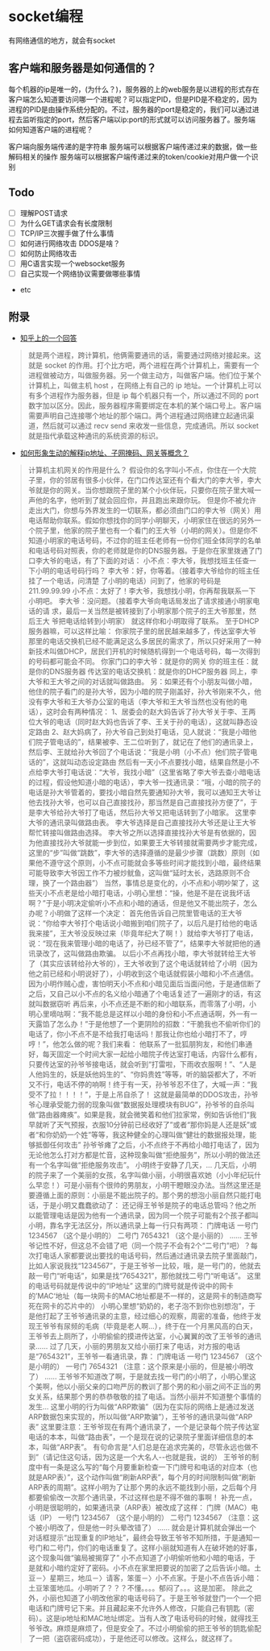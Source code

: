 # socket编程
有网络通信的地方，就会有socket

## 客户端和服务器是如何通信的？
每个机器的ip是唯一的，(为什么？)，服务器的上的web服务是以进程的形式存在
客户端怎么知道要访问哪一个进程呢？可以指定PID，但是PID是不稳定的，因为进程的PID是由操作系统分配的。不过，服务器的port是稳定的，我们可以通过进程去监听指定的port，然后客户端以ip:port的形式就可以访问服务器了。服务端如何知道客户端的进程呢？

客户端向服务端传递的是字符串
服务端可以根据客户端传递过来的数据，做一些解码相关的操作
服务端可以根据客户端传递过来的token/cookie对用户做一个识别

## Todo
- [ ] 理解POST请求
- [ ] 为什么GET请求会有长度限制
- [ ] TCP/IP三次握手做了什么事情
- [ ] 如何进行网络攻击 DDOS是啥？
- [ ] 如何防止网络攻击
- [ ] 用C语言实现一个websocket服务
- [ ] 自己实现一个网络协议需要做哪些事情
- etc

## 附录

- [知乎上的一个回答](https://www.zhihu.com/question/29637351/answer/110219546)
>就是两个进程，跨计算机，他俩需要通讯的话，需要通过网络对接起来。这就是 socket 的作用。打个比方吧，两个进程在两个计算机上，需要有一个进程做被动方，叫做服务器。另一个做主动方，叫做客户端。他们位于某个计算机上，叫做主机 host ，在网络上有自己的 ip 地址。一个计算机上可以有多个进程作为服务器，但是 ip 每个机器只有一个，所以通过不同的 port 数字加以区分。因此，服务器程序需要绑定在本机的某个端口号上。客户端需要声明自己连接哪个地址的那个端口。两个进程通过网络建立起通讯渠道，然后就可以通过 recv send 来收发一些信息，完成通讯。所以 socket 就是指代承载这种通讯的系统资源的标识。

- [如何形象生动的解释ip地址、子网掩码、网关等概念？](https://www.zhihu.com/question/20717354/answer/15968282)
>计算机主机网关的作用是什么？ 假设你的名字叫小不点，你住在一个大院子里，你的邻居有很多小伙伴，在门口传达室还有个看大门的李大爷，李大爷就是你的网关。当你想跟院子里的某个小伙伴玩，只要你在院子里大喊一声他的名字，他听到了就会回应你，并且跑出来跟你玩。 但是你不被允许走出大门，你想与外界发生的一切联系，都必须由门口的李大爷（网关）用电话帮助你联系。假如你想找你的同学小明聊天，小明家住在很远的另外一个院子里，他家的院子里也有一个看门的王大爷（小明的网关）。但是你不知道小明家的电话号码，不过你的班主任老师有一份你们班全体同学的名单和电话号码对照表，你的老师就是你的DNS服务器。于是你在家里拨通了门口李大爷的电话，有了下面的对话： 小不点：李大爷，我想找班主任查一下小明的电话号码行吗？ 李大爷：好，你等着。（接着李大爷给你的班主任挂了一个电话，问清楚 了小明的电话）问到了，他家的号码是211.99.99.99 小不点：太好了！李大爷，我想找小明，你再帮我联系一下小明吧。 李大爷：没问题。（接着李大爷向电话局发出了请求接通小明家电话的请 求，最后一关当然是被转接到了小明家那个院子的王大爷那里，然后王大 爷把电话给转到小明家） 就这样你和小明取得了联系。 至于DHCP服务器嘛，可以这样比喻： 你家院子里的居民越来越多了，传达室李大爷那里的电话交换机已经不能满足这么多居民的需求了，所以只好采用了一种新技术叫做DHCP，居民们开机的时候随机得到一个电话号码，每一次得到的号码都可能会不同。 你家门口的李大爷：就是你的网关 你的班主任：就是你的DNS服务器 传达室的电话交换机：就是你的DHCP服务器 同上，李大爷和王大爷之间的对话就叫做路由。 另：如果还有个小朋友叫做小暗，他住的院子看门的是孙大爷，因为小暗的院子刚盖好，孙大爷刚来不久，他没有李大爷和王大爷办公室的电话（李大爷和王大爷当然也没有他的电话），这时会有两种情况： 1、居委会的赵大妈告诉了孙大爷关于李、王两位大爷的电话（同时赵大妈也告诉了李、王关于孙的电话），这就叫静态设定路由 2、赵大妈病了，孙大爷自己到处打电话，见人就说：“我是小暗他们院子管电话的”，结果被李、王二位听到了，就记在了他们的通讯录上，然后李、王就给孙大爷回了个电话说：“我是小明（小不点）他们院子管电话的”，这就叫动态设定路由 然后有一天小不点要找小暗，结果自然是小不点给李大爷打电话说：“大爷，我找小暗”（这里省略了李大爷去查小暗电话的过程，假设他知道小暗的电话），李大爷一找通讯录：“哦，小暗的院子的电话是孙大爷管着的，要找小暗自然先要通知孙大爷，我可以通知王大爷让他去找孙大爷，也可以自己直接找孙，那当然是自己直接找孙方便了”，于是李大爷给孙大爷打了电话，然后孙大爷又把电话转到了小暗家。 这里李大爷的通讯录叫做路由表。 李大爷选择是自己直接找孙大爷还是让王大爷帮忙转接叫做路由选择。 李大爷之所以选择直接找孙大爷是有依据的，因为他直接找孙大爷就能一步到位，如果要王大爷转接就需要两步才能完成，这里的“步”叫做“跳数”，李大爷的选择遵循的是最少步骤（跳数）原则（如果他不遵守这个原则，小不点可能就会多等些时间才能找到小暗，最终结果可能导致李大爷因工作不力被炒鱿鱼，这叫做“延时太长，选路原则不合理，换了一个路由器”） 当然，事情总是变化的，小不点和小明吵架了，这些天小不点老是给小暗打电话，小明心里想：“操，他是不是在说我坏话啊？”于是小明决定偷听小不点和小暗的通话，但是他又不能出院子，怎么办呢？小明做了这样一个决定： 首先他告诉自己院里管电话的王大爷说：“你给李大爷打个电话说小暗搬到咱们院子了，以后凡是打给他的电话我来接”，王大爷没反映过来（毕竟年纪大了啊！）就给李大爷打了电话，说：“现在我来管理小暗的电话了，孙已经不管了”，结果李大爷就把他的通讯录改了，这叫做路由欺骗。 以后小不点再找小暗，李大爷就转给王大爷了（其实应该转给孙大爷的），王大爷收到了这个电话就转给了小明（因为他之前已经和小明说好了），小明收到这个电话就假装小暗和小不点通信。因为小明作贼心虚，害怕明天小不点和小暗见面后当面问他，于是通信断了之后，又自己以小不点的名义给小暗通了个电话复述了一遍刚才的话，有这就叫数据窃听 再后来，小不点还是不断的和小暗联系，而零落了小明，小明心里嘀咕啊：“我不能总是这样以小暗的身份和小不点通话啊，外一有一天露馅了怎么办！”于是他想了一个更阴险的招数：“干脆我也不偷听你们的电话了，你小不点不是不给我打电话吗！那我让你也给小暗打不了，哼哼！”，他怎么做的呢？我们来看： 他联系了一批狐朋狗友，和他们串通好，每天固定一个时间大家一起给小暗院子传达室打电话，内容什么都有，只要传达室的孙爷爷接电话，就会听到“打雷啦，下雨收衣服啊！”、“人是人他妈生的，妖是妖他妈生的”、“你妈贵姓”等等，听的脑袋都大了，不听又不行，电话不停的响啊！终于有一天，孙爷爷忍不住了，大喊一声：“我受不了拉！！！！”，于是上吊自杀了！ 这就是最简单的DDOS攻击，孙爷爷心理承受能力弱的现象叫做“数据报处理模块有BUG”，孙爷爷的自杀叫做“路由器瘫痪”。如果是我，就会微笑着和他们拉家常，例如告诉他们“我早就听了天气预报，衣服10分钟前已经收好了”或者“那你妈是人还是妖”或者“和你奶奶一个姓”等等，我这种健全的心理叫做“健壮的数据报处理，能够抵御任何攻击” 孙爷爷瘫了之后，小不点终于不再给小暗打电话了，因为无论他怎么打对方都是忙音，这种现象叫做“拒绝服务”，所以小明的做法还有一个名字叫做“拒绝服务攻击”。 小明终于安静了几天，... 几天后，小明的院子来了一个美丽的女孩，名字叫做小丽，小明很喜欢她（小小年纪玩什么早恋！）可是小丽有个很帅的男朋友，小明干瞪眼没办法。当然这里还是要遵循上面的原则：小丽是不能出院子的。那个男的想泡小丽自然只能打电话，于是小明又蠢蠢欲动了： 还记得王爷爷是院子的电话总管吗？他之所以能管理电话是因为他有一个通讯录，因为同一个院子可能有2个孩子都叫小明，靠名字无法区分，所以通讯录上每一行只有两项： 门牌电话 一号门 1234567 （这个是小明的） 二号门 7654321 （这个是小丽的） ...... 王爷爷记性不好，但这总不会错了吧（同一个院子不会有2个“二号门”吧）？每次打电话人家都要说出要找的电话号码，然后通过通讯录去院子里面敲门，比如人家说我找“1234567”，于是王爷爷一比较，哦，是一号门的，他就去敲一号门“听电话”，如果是找“7654321”，那他就找二号门“听电话”。 这里的电话号码就是传说中的“IP地址” 这里的门牌号就是传说中的网卡的’MAC‘地址（每一块网卡的MAC地址都是不一样的，这是网卡的制造商写死在网卡的芯片中的） 小明心里想“奶奶的，老子泡不到你也别想泡”，于是他打起了王爷爷通讯录的主意，经过细心的观察，周密的准备，他终于发现王爷爷有尿频的毛病（毕竟是老人啊...），终于在一个月黑风高的白天，王爷爷去上厕所了，小明偷偷的摸进传达室，小心翼翼的改了王爷爷的通讯录...... 过了几天，小丽的男朋友又给小丽打来了电话，对方报的电话是“7654321”，王爷爷一看通讯录，靠： 门牌电话 一号门 1234567 （这个是小明的） 一号门 7654321 （注意：这个原来是小丽的，但是被小明改了） ...... 王爷爷不知道改了啊，于是就去找一号门的小明了，小明心里这个美啊，他以小丽父亲的口吻严厉的教训了那个男的和小丽之间不正当的男女关系，结果那个男的恭恭敬敬的挂了电话。当然小丽并不知道整个事情的发生... 这里小明的行为叫做“ARP欺骗”（因为在实际的网络上是通过发送ARP数据包来实现的，所以叫做“ARP欺骗”），王爷爷的通讯录叫做“ARP表” 这里要注意：王爷爷现在有两个通讯录了，一个是记录每个院子传达室电话的本本，叫做“路由表”，一个是现在说的记录院子里面详细信息的本本，叫做“ARP表”。 有句命言是“人们总是在追求完美的，尽管永远也做不到”（请记住这句话，因为这是一个大名人--也就是我，说的） 王爷爷的制度中有一条是这么写的“每个月要重新检查一下门牌号和电话的对应本（也就是ARP表）”，这个动作叫做“刷新ARP表”，每个月的时间限制叫做“刷新ARP表的周期”。这样小明为了让那个男的永远不能找到小丽，之后每个月都要偷偷改一次那个通讯录，不过这样也是不得不做的事啊！ 补充一点，小明是很聪明的，如果通讯录（ARP表）被改成了这样： 门牌（MAC）电话（IP） 一号门 1234567 （这个是小明的） 二号门 1234567 （注意：这个被小明改了，但是他一时头晕改错了） ...... 就会是计算机就会弹出一个对话框提示“出现重复的IP地址”，最终会导致王爷爷不知所措，于是通知一号门和二号门，你们的电话重复了。这样小丽就知道有人在破坏她的好事，这个现象叫做“骗局被揭穿了” 小不点知道了小明偷听他和小暗的电话，于是就和小暗约定好了密码。小不点在家里把要说的加密了之后告诉小暗。土豆－〉星期三，地瓜－〉请客，笨蛋－〉小不点家。于是小不点告诉小暗：土豆笨蛋地瓜。小明听了？？？不懂。。。。郁闷了。。。这是加密。 除此之外，小丽也知道了小明改他家的电话号码了。于是王爷爷就登门一个一个把电话和门牌号记下来。并且藏起来不允许外人修改，只能自己有钥匙（密码）。这是ip地址和MAC地址绑定。当有人改了电话号码的时候，就得找王爷爷改。麻烦是麻烦了，但是安全了。不过小明偷偷的把王爷爷的钥匙偷配了一把（盗窃密码成功），于是他还可以修改。这样么，就这样了。
